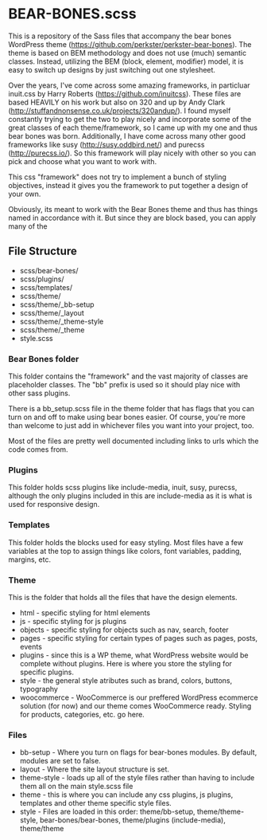 # BEAR-BONES.scss

This is a repository of the Sass files that accompany the bear bones WordPress theme (https://github.com/perkster/perkster-bear-bones). The theme is based on BEM methodology and does not use (much) semantic classes. Instead, utilizing the BEM (block, element, modifier) model, it is easy to switch up designs by just switching out one stylesheet. 

Over the years, I've come across some amazing frameworks, in particluar inuit.css by Harry Roberts (https://github.com/inuitcss). These files are based HEAVILY on his work but also on 320 and up by Andy Clark (http://stuffandnonsense.co.uk/projects/320andup/). I found myself constantly trying to get the two to play nicely and incorporate some of the great classes of each theme/framework, so I came up with my one and thus bear bones was born. Additionally, I have come across many other good frameworks like susy (http://susy.oddbird.net/) and purecss (http://purecss.io/). So this framework will play nicely with other so you can pick and choose what you want to work with.

This css "framework" does not try to implement a bunch of styling objectives, instead it gives you the framework to put together a design of your own. 

Obviously, its meant to work with the Bear Bones theme and thus has things named in accordance with it. But since they are block based, you can apply many of the 


## File Structure ##

* scss/bear-bones/ 
* scss/plugins/
* scss/templates/
* scss/theme/
* scss/theme/_bb-setup
* scss/theme/_layout
* scss/theme/_theme-style
* scss/theme/_theme
* style.scss

### Bear Bones folder ###

This folder contains the "framework" and the vast majority of classes are placeholder classes. The "bb" prefix is used so it should play nice with other sass plugins. 

There is a bb_setup.scss file in the theme folder that has flags that you can turn on and off to make using bear bones easier. Of course, you're more than welcome to just add in whichever files you want into your project, too. 

Most of the files are pretty well documented including links to urls which the code comes from.

### Plugins ###

This folder holds scss plugins like include-media, inuit, susy, purecss, although the only plugins included in this are include-media as it is what is used for responsive design.

### Templates ###

This folder holds the blocks used for easy styling. Most files have a few variables at the top to assign things like colors, font variables, padding, margins, etc. 

### Theme ###

This is the folder that holds all the files that have the design elements.

* html - specific styling for html elements
* js - specific styling for js plugins
* objects - specific styling for objects such as nav, search, footer
* pages - specific styling for certain types of pages such as pages, posts, events
* plugins - since this is a WP theme, what WordPress website would be complete without plugins. Here is where you store the styling for specific plugins.
* style - the general style atributes such as brand, colors, buttons, typography
* woocommerce - WooCommerce is our preffered WordPress ecommerce solution (for now) and our theme comes WooCommerce ready. Styling for products, categories, etc. go here.

### Files ###

* bb-setup - Where you turn on flags for bear-bones modules. By default, modules are set to false.
* layout - Where the site layout structure is set.
* theme-style - loads up all of the style files rather than having to include them all on the main style.scss file
* theme - this is where you can include any css plugins, js plugins, templates and other theme specific style files.
* style - Files are loaded in this order: theme/bb-setup, theme/theme-style, bear-bones/bear-bones, theme/plugins (include-media), theme/theme